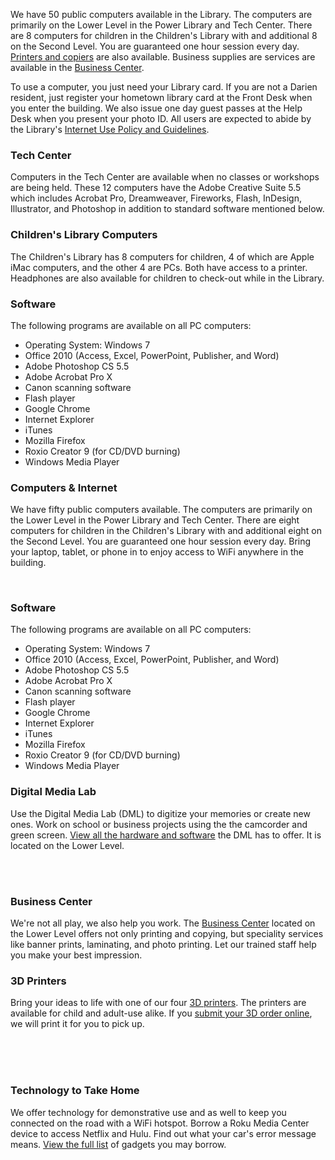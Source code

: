 We have 50 public computers available in the Library. The computers are primarily on the Lower Level in the Power Library and Tech Center. There are 8 computers for children in the Children's Library with and additional 8 on the Second Level. You are guaranteed one hour session every day. [Printers and copiers](/link-needed "Printers and copiers") are also available. Business supplies are services are available in the [Business Center](/link-needed "Business Center"). 

To use a computer, you just need your Library card. If you are not a Darien resident, just register your hometown library card at the Front Desk when you enter the building. We also issue one day guest passes at the Help Desk when you present your photo ID. All users are expected to abide by the Library's [Internet Use Policy and Guidelines](/internet-use "Internet Use Policy and Guidelines").

### Tech Center
Computers in the Tech Center are available when no classes or workshops are being held. These 12 computers have the Adobe Creative Suite 5.5 which includes Acrobat Pro, Dreamweaver, Fireworks, Flash, InDesign, Illustrator, and Photoshop in addition to standard software mentioned below.

### Children's Library Computers
The Children's Library has 8 computers for children, 4 of which are Apple iMac computers, and the other 4 are PCs. Both have access to a printer. Headphones are also available for children to check-out while in the Library.

### Software 
The following programs are available on all PC computers:

* Operating System: Windows 7
* Office 2010 (Access, Excel, PowerPoint, Publisher, and Word)
* Adobe Photoshop CS 5.5
* Adobe Acrobat Pro X
* Canon scanning software
* Flash player
* Google Chrome
* Internet Explorer
* iTunes
* Mozilla Firefox
* Roxio Creator 9 (for CD/DVD burning)
* Windows Media Player


<div class="row margin-bottom-10">
<div class="col-md-4">

### Computers & Internet

We have fifty public computers available. The computers are primarily on the Lower Level in the Power Library and Tech Center. There are eight computers for children in the Children's Library with and additional eight on the Second Level. You are guaranteed one hour session every day. Bring your laptop, tablet, or phone in to enjoy access to WiFi anywhere in the building. 

<br />

### Software 
The following programs are available on all PC computers:

* Operating System: Windows 7
* Office 2010 (Access, Excel, PowerPoint, Publisher, and Word)
* Adobe Photoshop CS 5.5
* Adobe Acrobat Pro X
* Canon scanning software
* Flash player
* Google Chrome
* Internet Explorer
* iTunes
* Mozilla Firefox
* Roxio Creator 9 (for CD/DVD burning)
* Windows Media Player

</div>

<div class="col-md-4">

### Digital Media Lab

Use the Digital Media Lab (DML) to digitize your memories or create new ones. Work on school or business projects using the the camcorder and green screen. [View all the hardware and software](/dml "Digital Media Lab") the DML has to offer. It is located on the Lower Level.

<br />
<br />

### Business Center

We're not all play, we also help you work. The [Business Center](/link-needed "Business Center") located on the Lower Level offers not only printing and copying, but speciality services like banner prints, laminating, and photo printing. Let our trained staff help you make your best impression.

</div>
 
<div class="col-md-4">

### 3D Printers

Bring your ideas to life with one of our four [3D printers](/3d-printers "3D Printers"). The printers are available for child and adult-use alike. If you [submit your 3D order online](/3D-print-request "Submit your 3D print order"), we will print it for you to pick up. 

<br />
<br />
<br />

### Technology to Take Home

We offer technology for demonstrative use and as well to keep you connected on the road with a WiFi hotspot. Borrow a Roku Media Center device to access Netflix and Hulu. Find out what your car's error message means. [View the full list](/link-needed "View list of gadgets") of gadgets you may borrow.

</div>
</div> 
